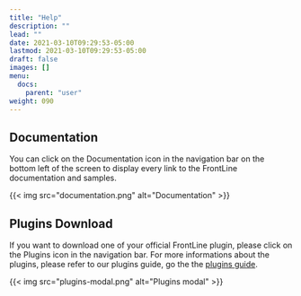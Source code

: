 ```yaml
---
title: "Help"
description: ""
lead: ""
date: 2021-03-10T09:29:53-05:00
lastmod: 2021-03-10T09:29:53-05:00
draft: false
images: []
menu:
  docs:
    parent: "user"
weight: 090
---
```


## Documentation

You can click on the Documentation icon in the navigation bar on the bottom left of the screen to display every link to the FrontLine documentation and samples.

{{< img src="documentation.png" alt="Documentation" >}}

## Plugins Download

If you want to download one of your official FrontLine plugin, please click on the Plugins icon in the navigation bar.
For more informations about the plugins, please refer to our plugins guide, go the the [plugins guide](https://gatling.io/docs/frontline/FrontLine-Plugins-Guide.pdf).

{{< img src="plugins-modal.png" alt="Plugins modal" >}}
